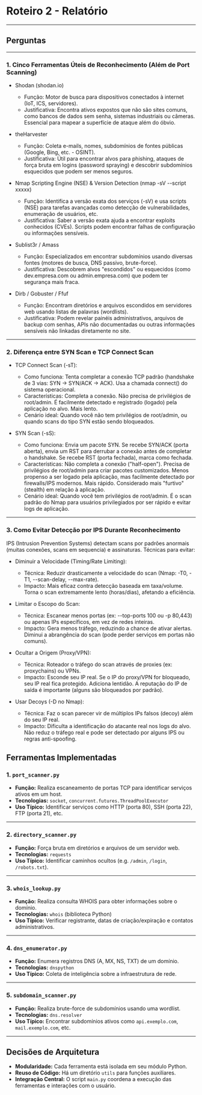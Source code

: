 # Roteiro 2 - Relatório

---

## Perguntas

---

### 1. Cinco Ferramentas Úteis de Reconhecimento (Além de Port Scanning)

- Shodan (shodan.io)
  - Função: Motor de busca para dispositivos conectados à internet (IoT, ICS, servidores).
  - Justificativa: Encontra ativos expostos que não são sites comuns, como bancos de dados sem senha, sistemas industriais ou câmeras. Essencial para mapear a superfície de ataque além do óbvio.

- theHarvester
  - Função: Coleta e-mails, nomes, subdomínios de fontes públicas (Google, Bing, etc. - OSINT).
  - Justificativa: Útil para encontrar alvos para phishing, ataques de força bruta em logins (password spraying) e descobrir subdomínios esquecidos que podem ser menos seguros.

- Nmap Scripting Engine (NSE) & Version Detection (nmap -sV --script xxxxx)
  - Função: Identifica a versão exata dos serviços (-sV) e usa scripts (NSE) para tarefas avançadas como detecção de vulnerabilidades, enumeração de usuários, etc.
  - Justificativa: Saber a versão exata ajuda a encontrar exploits conhecidos (CVEs). Scripts podem encontrar falhas de configuração ou informações sensíveis.

- Sublist3r / Amass
  - Função: Especializados em encontrar subdomínios usando diversas fontes (motores de busca, DNS passivo, brute-force).
  - Justificativa: Descobrem alvos "escondidos" ou esquecidos (como dev.empresa.com ou admin.empresa.com) que podem ter segurança mais fraca.

- Dirb / Gobuster / Ffuf
  - Função: Encontram diretórios e arquivos escondidos em servidores web usando listas de palavras (wordlists).
  - Justificativa: Podem revelar painéis administrativos, arquivos de backup com senhas, APIs não documentadas ou outras informações sensíveis não linkadas diretamente no site.

---

### 2. Diferença entre SYN Scan e TCP Connect Scan

- TCP Connect Scan (-sT):
  - Como funciona: Tenta completar a conexão TCP padrão (handshake de 3 vias: SYN -> SYN/ACK -> ACK). Usa a chamada connect() do sistema operacional.
  - Características: Completa a conexão. Não precisa de privilégios de root/admin. É facilmente detectado e registrado (logado) pela aplicação no alvo. Mais lento.
  - Cenário ideal: Quando você não tem privilégios de root/admin, ou quando scans do tipo SYN estão sendo bloqueados.

- SYN Scan (-sS):
  - Como funciona: Envia um pacote SYN. Se recebe SYN/ACK (porta aberta), envia um RST para derrubar a conexão antes de completar o handshake. Se recebe RST (porta fechada), marca como fechada.
  - Características: Não completa a conexão ("half-open"). Precisa de privilégios de root/admin para criar pacotes customizados. Menos propenso a ser logado pela aplicação, mas facilmente detectado por firewalls/IPS modernos. Mais rápido. Considerado mais "furtivo" (stealth) em relação à aplicação.
  - Cenário ideal: Quando você tem privilégios de root/admin. É o scan padrão do Nmap para usuários privilegiados por ser rápido e evitar logs de aplicação.

---

### 3. Como Evitar Detecção por IPS Durante Reconhecimento

IPS (Intrusion Prevention Systems) detectam scans por padrões anormais (muitas conexões, scans em sequencia) e assinaturas. Técnicas para evitar:

- Diminuir a Velocidade (Timing/Rate Limiting):
  - Técnica: Reduzir drasticamente a velocidade do scan (Nmap: -T0, -T1, --scan-delay, --max-rate).
  - Impacto: Mais eficaz contra detecção baseada em taxa/volume. Torna o scan extremamente lento (horas/dias), afetando a eficiência.

- Limitar o Escopo do Scan:
  - Técnica: Escanear menos portas (ex: --top-ports 100 ou -p 80,443) ou apenas IPs específicos, em vez de redes inteiras.
  - Impacto: Gera menos tráfego, reduzindo a chance de ativar alertas. Diminui a abrangência do scan (pode perder serviços em portas não comuns).

- Ocultar a Origem (Proxy/VPN):
  - Técnica: Roteador o tráfego do scan através de proxies (ex: proxychains) ou VPNs.
  - Impacto: Esconde seu IP real. Se o IP do proxy/VPN for bloqueado, seu IP real fica protegido. Adiciona lentidão. A reputação do IP de saída é importante (alguns são bloqueados por padrão).

- Usar Decoys (-D no Nmap):
  - Técnica: Faz o scan parecer vir de múltiplos IPs falsos (decoy) além do seu IP real.
  - Impacto: Dificulta a identificação do atacante real nos logs do alvo. Não reduz o tráfego real e pode ser detectado por alguns IPS ou regras anti-spoofing.

## Ferramentas Implementadas

### 1. `port_scanner.py`

- **Função:** Realiza escaneamento de portas TCP para identificar serviços ativos em um host.
- **Tecnologias:** `socket`, `concurrent.futures.ThreadPoolExecutor`
- **Uso Típico:** Identificar serviços como HTTP (porta 80), SSH (porta 22), FTP (porta 21), etc.

---

### 2. `directory_scanner.py`

- **Função:** Força bruta em diretórios e arquivos de um servidor web.
- **Tecnologias:** `requests`
- **Uso Típico:** Identificar caminhos ocultos (e.g. `/admin`, `/login`, `/robots.txt`).

---

### 3. `whois_lookup.py`

- **Função:** Realiza consulta WHOIS para obter informações sobre o domínio.
- **Tecnologias:** `whois` (biblioteca Python)
- **Uso Típico:** Verificar registrante, datas de criação/expiração e contatos administrativos.

---

### 4. `dns_enumerator.py`

- **Função:** Enumera registros DNS (A, MX, NS, TXT) de um domínio.
- **Tecnologias:** `dnspython`
- **Uso Típico:** Coleta de inteligência sobre a infraestrutura de rede.

---

### 5. `subdomain_scanner.py`

- **Função:** Realiza brute-force de subdomínios usando uma wordlist.
- **Tecnologias:** `dns.resolver`
- **Uso Típico:** Encontrar subdomínios ativos como `api.exemplo.com`, `mail.exemplo.com`, etc.

---

## Decisões de Arquitetura

- **Modularidade:** Cada ferramenta está isolada em seu módulo Python.
- **Reuso de Código:** Há um diretório `utils` para funções auxiliares.
- **Integração Central:** O script `main.py` coordena a execução das ferramentas e interações com o usuário.
